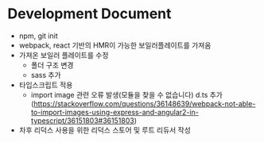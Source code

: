 # Development Document

- npm, git init
- webpack, react 기반의 HMR이 가능한 보일러플레이트를 가져옴
- 가져온 보일러 플레이트를 수정
  - 폴더 구조 변경
  - sass 추가
- 타입스크립트 적용
  - import image 관련 오류 발생(모듈을 찾을 수 없습니다) d.ts 추가  
    (https://stackoverflow.com/questions/36148639/webpack-not-able-to-import-images-using-express-and-angular2-in-typescript/36151803#36151803)
- 차후 리덕스 사용을 위한 리덕스 스토어 및 루트 리듀서 작성
